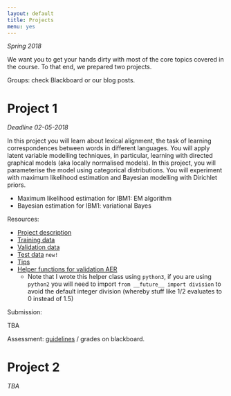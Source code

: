 ```yaml
---
layout: default
title: Projects
menu: yes
---
```


*Spring 2018*

We want you to get your hands dirty with most of the core topics covered in the course. 
To that end, we prepared two projects. 

Groups: check Blackboard or our blog posts.

# Project 1 

*Deadline 02-05-2018*

In this project you will learn about lexical alignment, the task of learning correspondences between words in different languages.
You will apply latent variable modelling techniques, in particular, learning with directed graphical models (aka locally normalised models).
In this project, you will parameterise the model using categorical distributions. 
You will experiment with maximum likelihood estimation and Bayesian modelling with Dirichlet priors.

* Maximum likelihood estimation for IBM1: EM algorithm
* Bayesian estimation for IBM1: variational Bayes

Resources:

* [Project description](resources/project_ibm/project1.pdf)
* [Training data](resources/project_ibm/training.tgz)
* [Validation data](resources/project_ibm/validation.tgz)
* [Test data](resources/project_ibm/testing.tgz)  ``new!``
* [Tips](https://uva-slpl.github.io/nlp2/2018/04/12/project1.html)
* [Helper functions for validation AER](resources/project_ibm/aer.py)
    * Note that I wrote this helper class using `python3`, if you are using `python2` you will need to import `from __future__ import division` to avoid the default integer division (whereby stuff like 1/2 evaluates to 0 instead of 1.5)

Submission:

TBA

Assessment: [guidelines](assessment) /  grades on blackboard.


# Project 2 

*TBA*


